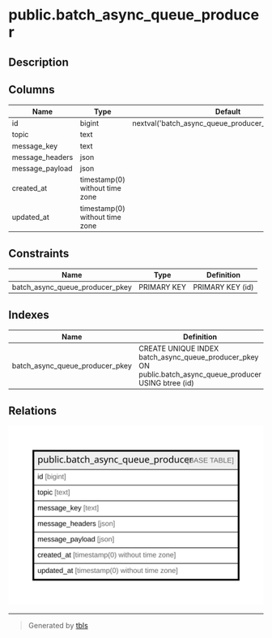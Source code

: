 # public.batch_async_queue_producer

## Description

## Columns

| Name | Type | Default | Nullable | Children | Parents | Comment |
| ---- | ---- | ------- | -------- | -------- | ------- | ------- |
| id | bigint | nextval('batch_async_queue_producer_id_seq'::regclass) | false |  |  |  |
| topic | text |  | false |  |  |  |
| message_key | text |  | true |  |  |  |
| message_headers | json |  | true |  |  |  |
| message_payload | json |  | false |  |  |  |
| created_at | timestamp(0) without time zone |  | true |  |  |  |
| updated_at | timestamp(0) without time zone |  | true |  |  |  |

## Constraints

| Name | Type | Definition |
| ---- | ---- | ---------- |
| batch_async_queue_producer_pkey | PRIMARY KEY | PRIMARY KEY (id) |

## Indexes

| Name | Definition |
| ---- | ---------- |
| batch_async_queue_producer_pkey | CREATE UNIQUE INDEX batch_async_queue_producer_pkey ON public.batch_async_queue_producer USING btree (id) |

## Relations

![er](public.batch_async_queue_producer.svg)

---

> Generated by [tbls](https://github.com/k1LoW/tbls)
